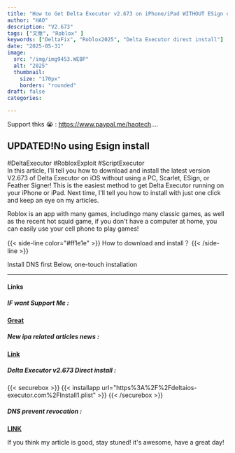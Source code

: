```yaml
---
title: "How to Get Delta Executor v2.673 on iPhone/iPad WITHOUT ESign or PC | Easy Tutorial"
author: "HAO"
description: "V2.673"
tags: ["文章", "Roblox" ]
keywords: ["DeltaFix", "Roblox2025", "Delta Executor direct install"]
date: "2025-05-31"
image:
  src: "/img/img9453.WEBP"
  alt: "2025"
  thumbnail:
    size: "170px"
    borders: "rounded"
draft: false
categories:

---
```


Support thks 😭 : https://www.paypal.me/haotech....
<!--more-->

## **UPDATED!No using Esign install**

#DeltaExecutor #RobloxExploit #ScriptExecutor  
In this article, I’ll tell you how to download and install the latest version V2.673 of Delta Executor on iOS without using a PC, Scarlet, ESign, or Feather Signer! This is the easiest method to get Delta Executor running on your iPhone or iPad. Next time, I'll tell you how to install with just one click and keep an eye on my articles.

Roblox is an app with many games, includingo many classic games, as well as the recent hot squid game, if you don't have a computer at home, you can easily use your cell phone to play games!

{{< side-line color="#ff1e1e" >}}
How to download and install？
{{< /side-line >}}

Install DNS first
Below, one-touch installation


---

#### **Links**

##### **<font style="background: "> IF want Support Me :</font>** 
**[Great](https://www.paypal.me/haotech)**

##### **<font style="background: "> New ipa related articles news : </font>** 
**[Link](https://www.patreon.com/hao8?utm_medium=unknown&utm_source=join_link&utm_campaign=creatorshare_creator&utm_content=copyLink)**

##### **<font style="background:  "> Delta Executor v2.673 Direct install :</font>** 

{{< securebox >}}
{{< installapp url="https%3A%2F%2Fdeltaios-executor.com%2FInstall1.plist" >}}
{{< /securebox >}}

##### **<font style="background:  "> DNS prevent revocation :</font>** 
**[LINK](https://haee.dpdns.org/post/feather-250413/)**

If you think my article is good, stay stuned! it's awesome, have a great day!


